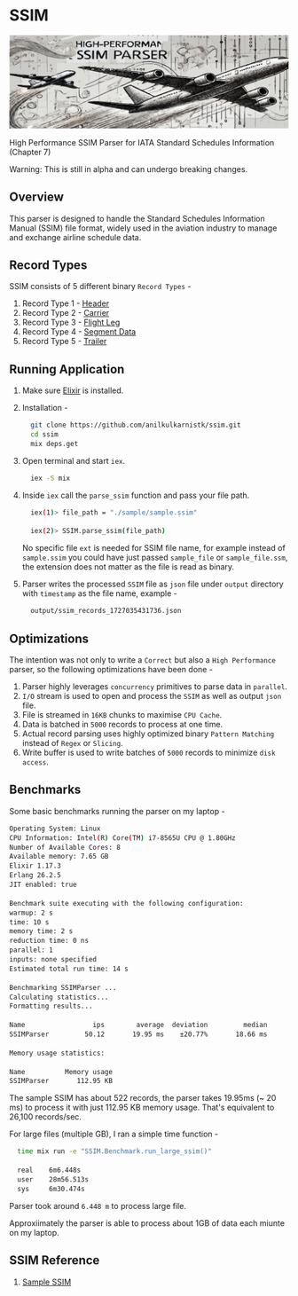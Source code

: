 # SSIM

![SSIM Parser - Anil Kulkarni](./assets/ssim_parser_Anil_Kulkarni.jpeg)

High Performance SSIM Parser for IATA Standard Schedules Information (Chapter 7)

Warning: This is still in alpha and can undergo breaking changes.

## Overview

This parser is designed to handle the Standard Schedules Information Manual (SSIM) file format, widely used in the aviation industry to manage and exchange airline schedule data.

## Record Types

SSIM consists of 5 different binary `Record Types` -

  1. Record Type 1 - [Header](./lib/ssim/header_record.ex)
  2. Record Type 2 - [Carrier](./lib/ssim/carrier_record.ex)
  3. Record Type 3 - [Flight Leg](./lib/ssim/flight_leg_record.ex)
  4. Record Type 4 - [Segment Data](./lib/ssim/segment_data_record.ex)
  5. Record Type 5 - [Trailer](./lib/ssim/trailer_record.ex)

## Running Application

1. Make sure [Elixir](https://elixir-lang.org/install.html) is installed.
2. Installation -

    ```bash
      git clone https://github.com/anilkulkarnistk/ssim.git
      cd ssim
      mix deps.get
    ```

3. Open terminal and start `iex`.

    ```bash
      iex -S mix
    ```

4. Inside `iex` call the `parse_ssim` function and pass your file path.

    ```bash
      iex(1)> file_path = "./sample/sample.ssim"

      iex(2)> SSIM.parse_ssim(file_path)
    ```

    No specific file `ext` is needed for SSIM file name, for example instead of `sample.ssim` you could have just passed `sample_file` or `sample_file.ssm`, the extension does not matter as the file is read as binary.

5. Parser writes the processed `SSIM` file as `json` file under `output` directory with `timestamp` as the file name, example -

    ```bash
      output/ssim_records_1727035431736.json
    ```

## Optimizations

The intention was not only to write a `Correct` but also a `High Performance` parser, so the following optimizations have been done -

1. Parser highly leverages `concurrency` primitives to parse data in `parallel`.
2. `I/O` stream is used to open and process the `SSIM` as well as output `json` file.
3. File is streamed in `16KB` chunks to maximise `CPU Cache`.
4. Data is batched in `5000` records to process at one time.
5. Actual record parsing uses highly optimized binary `Pattern Matching` instead of `Regex` or `Slicing`.
6. Write buffer is used to write batches of `5000` records to minimize `disk access`.

## Benchmarks

Some basic benchmarks running the parser on my laptop -

```bash
Operating System: Linux
CPU Information: Intel(R) Core(TM) i7-8565U CPU @ 1.80GHz
Number of Available Cores: 8
Available memory: 7.65 GB
Elixir 1.17.3
Erlang 26.2.5
JIT enabled: true

Benchmark suite executing with the following configuration:
warmup: 2 s
time: 10 s
memory time: 2 s
reduction time: 0 ns
parallel: 1
inputs: none specified
Estimated total run time: 14 s

Benchmarking SSIMParser ...
Calculating statistics...
Formatting results...

Name                 ips        average  deviation         median         99th %
SSIMParser         50.12       19.95 ms    ±20.77%       18.66 ms       36.14 ms

Memory usage statistics:

Name          Memory usage
SSIMParser       112.95 KB
```

The sample SSIM has about 522 records, the parser takes 19.95ms (~ 20 ms) to process it with just 112.95 KB memory usage. That's equivalent to 26,100 records/sec.

For large files (multiple GB), I ran a simple time function -

```bash
  time mix run -e "SSIM.Benchmark.run_large_ssim()"

  real    6m6.448s
  user    28m56.513s
  sys     6m30.474s
```

Parser took around `6.448 m` to process large file.

Approxiimately the parser is able to process about 1GB of data each miunte on my laptop.

## SSIM Reference

1. [Sample SSIM](https://raw.githubusercontent.com/Avionworx/Gna.Iata/refs/heads/master/sample.ssim)
